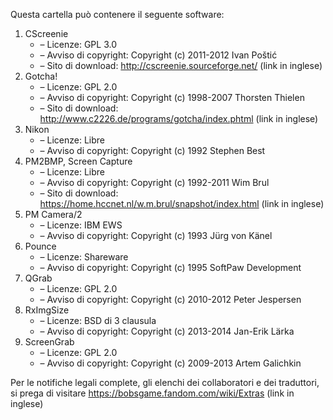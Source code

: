 ﻿Questa cartella può contenere il seguente software:

1. CScreenie
   - – Licenze: GPL 3.0
   - – Avviso di copyright: Copyright (c) 2011-2012 Ivan Poštić
   - – Sito di download: http://cscreenie.sourceforge.net/ (link in inglese)
2. Gotcha!
   - – Licenze: GPL 2.0
   - – Avviso di copyright: Copyright (c) 1998-2007 Thorsten Thielen
   - – Sito di download: http://www.c2226.de/programs/gotcha/index.phtml (link in inglese)
3. Nikon
   - – Licenze: Libre
   - – Avviso di copyright: Copyright (c) 1992 Stephen Best
4. PM2BMP, Screen Capture
   - – Licenze: Libre
   - – Avviso di copyright: Copyright (c) 1992-2011 Wim Brul
   - – Sito di download: https://home.hccnet.nl/w.m.brul/snapshot/index.html (link in inglese)
5. PM Camera/2
   - – Licenze: IBM EWS
   - – Avviso di copyright: Copyright (c) 1993 Jürg von Känel
6. Pounce
   - – Licenze: Shareware
   - – Avviso di copyright: Copyright (c) 1995 SoftPaw Development
7. QGrab
   - – Licenze: GPL 2.0
   - – Avviso di copyright: Copyright (c) 2010-2012 Peter Jespersen
8. RxImgSize
   - – Licenze: BSD di 3 clausula
   - – Avviso di copyright: Copyright (c) 2013-2014 Jan-Erik Lärka
9. ScreenGrab
   - – Licenze: GPL 2.0
   - – Avviso di copyright: Copyright (c) 2009-2013 Artem Galichkin

Per le notifiche legali complete, gli elenchi dei collaboratori e dei traduttori, si prega di visitare https://bobsgame.fandom.com/wiki/Extras (link in inglese)
